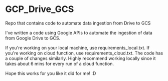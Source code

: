 # GCP_Drive_GCS
Repo that contains code to automate data ingestion from Drive to GCS

I've written a code using Google APIs to automate the ingestion of data from Google Drive to GCS. 

If you're working on your local machine, use requirements_local.txt. If you're working on cloud function, use requirements_cloud.txt. The code has a couple of changes similarly. Highly recommend working locally since it takes about 6 mins for every run of a cloud function.

Hope this works for you like it did for me! :D
